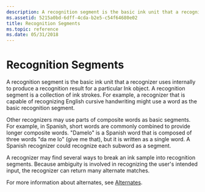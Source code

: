 ```yaml
---
description: A recognition segment is the basic ink unit that a recognizer uses internally to produce a recognition result for a particular Ink object.
ms.assetid: 5215a0bd-6dff-4cda-b2e5-c54f64680e02
title: Recognition Segments
ms.topic: reference
ms.date: 05/31/2018
---
```


# Recognition Segments

A recognition segment is the basic ink unit that a recognizer uses internally to produce a recognition result for a particular Ink object. A recognition segment is a collection of ink strokes. For example, a recognizer that is capable of recognizing English cursive handwriting might use a word as the basic recognition segment.

Other recognizers may use parts of composite words as basic segments. For example, in Spanish, short words are commonly combined to provide longer composite words. "Damelo" is a Spanish word that is composed of three words "da me lo" (give me that), but it is written as a single word. A Spanish recognizer could recognize each subword as a segment.

A recognizer may find several ways to break an ink sample into recognition segments. Because ambiguity is involved in recognizing the user's intended input, the recognizer can return many alternate matches.

For more information about alternates, see [Alternates](alternates.md).

 

 



